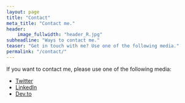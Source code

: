 ```yaml
---
layout: page
title: "Contact"
meta_title: "Contact me."
header:
    image_fullwidth: "header_R.jpg"
subheadline: "Ways to contact me."
teaser: "Get in touch with me? Use one of the following media."
permalink: "/contact/"
---
```

If you want to contact me, please use one of the following media:
* [Twitter](http://twitter.com/NEMESISprj)
* [LinkedIn](https://www.linkedin.com/in/markvandersman/)
* [Dev.to](https://dev.to/mvdsman)